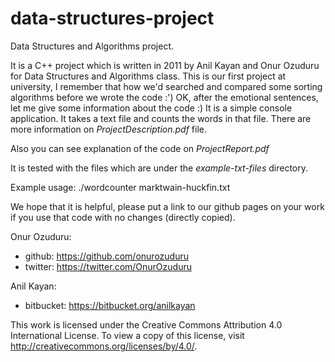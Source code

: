 data-structures-project
=======================


Data Structures and Algorithms project.


It is a C++ project which is written in 2011 by Anil Kayan and Onur Ozuduru for Data Structures and Algorithms class. 
This is our first project at university, I remember that how we'd searched and compared some sorting algorithms before we wrote the code :') OK, after the emotional sentences, 
let me give some information about the code :)
It is a simple console application. It takes a text file and counts the words in that file. 
There are more information on _ProjectDescription.pdf_ file. 


Also you can see explanation of the code on _ProjectReport.pdf_ 


It is tested with the files which are under the _example-txt-files_ directory. 


Example usage: ./wordcounter marktwain-huckfin.txt


We hope that it is helpful, please put a link to our github pages on your work if you use that code with no changes (directly copied).


Onur Ozuduru: 
* github: https://github.com/onurozuduru
* twitter: https://twitter.com/OnurOzuduru


Anil Kayan:
* bitbucket: https://bitbucket.org/anilkayan


This work is licensed under the Creative Commons Attribution 4.0 International License. To view a copy of this license, visit http://creativecommons.org/licenses/by/4.0/.
